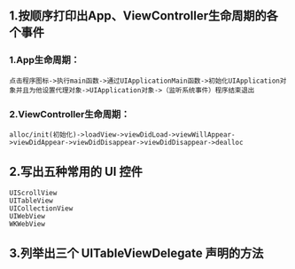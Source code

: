 ## 1.按顺序打印出App、ViewController生命周期的各个事件
### 1.App生命周期：
```
点击程序图标->执行main函数->通过UIApplicationMain函数->初始化UIApplication对象并且为他设置代理对象->UIApplication对象->（监听系统事件）程序结束退出
```
### 2.ViewController生命周期：
```
alloc/init(初始化)->loadView->viewDidLoad->viewWillAppear->viewDidAppear->viewDidDisappear->viewDidDisappear->dealloc
```
## 2.写出五种常用的 UI 控件
``` 
UIScrollView
UITableView
UICollectionView
UIWebView
WKWebView
```
## 3.列举出三个 UITableViewDelegate 声明的方法
